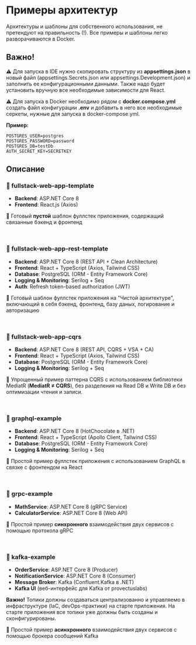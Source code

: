 ﻿# Примеры архитектур 

Архитектуры и шаблоны для собственного использования, не претендуют на правильность (!). Все примеры и шаблоны легко разворачиваются в Docker.
## Важно!

⚠️ Для запуска в IDE нужно скопировать структуру из **appsettings.json** в новый файл (appsettings.Secrets.json или appsettings.Development.json) и заполнить ее конфигурационными данными. Также надо будет установить вручную все необходимые зависимости для React.

⚠️ Для запуска в Docker необходимо рядом с **docker.compose.yml** создать файл конфигурации **.env** и добавить в него все необходимые серкеты, нужные для запуска в docker-compose.yml.

**Пример:**
```
POSTGRES_USER=postgres
POSTGRES_PASSWORD=password
POSTGRES_DB=testDb
AUTH_SECRET_KEY=SECRETKEY
```

## Описание

### 📁 fullstack-web-app-template

- **Backend**: ASP.NET Core 8
- **Frontend**: React.js (Axios)

📌 Готовый **пустой** шаблон фуллстек приложения, содержащий связанные бэкенд и фронтенд

<br>

### 📁 fullstack-web-app-rest-template

- **Backend**: ASP.NET Core 8 (REST API + Clean Architecture)
- **Frontend**: React + TypeScript (Axios, Tailwind CSS)
- **Database**: PostgreSQL (ORM - Entity Framework Core)
- **Logging & Monitoring**: Serilog + Seq
- **Auth**: Refresh token-based authorization (JWT)

📌 Готовый шаблон фуллстек приложения на "Чистой архитектуре", включающий в себя бэкенд, фронтенд, базу даных, логирование и авторизацию

<br>

### 📁 fullstack-web-app-cqrs


- **Backend**: ASP.NET Core 8 (REST API, CQRS + VSA + CA)
- **Frontend**: React + TypeScript (Axios, Tailwind CSS)
- **Database**: PostgreSQL (ORM - Entity Framework Core)
- **Logging & Monitoring**: Serilog + Seq

📌 Упрощенный пример паттерна CQRS с использованием библиотеки MediatR (**MediatR ≠ CQRS**), без разделения на Read DB и Write DB и без оптимизации чтения и записи.

<br>

### 📁 graphql-example

- **Backend**: ASP.NET Core 8 (HotChocolate в .NET)
- **Frontend**: React + TypeScript (Apollo Client, Tailwind CSS)
- **Database**: PostgreSQL (ORM - Entity Framework Core)
- **Logging & Monitoring**: Serilog + Seq

📌 Простой пример фуллстек приложения с использованием GraphQL в связке с фронтендом на React

<br>

### 📁 grpc-example


- **MathService**: ASP.NET Core 8 (gRPC Service) 
- **CalculatorService**: ASP.NET Core 8 (Web API)

📌 Простой пример **синхронного** взаимодействия двух сервисов с помощью протокола gRPC

<br>

### 📁 kafka-example


- **OrderService**: ASP.NET Core 8 (Producer) 
- **NotificationService**: ASP.NET Core 8 (Consumer)
- **Message Broker**: Kafka (Confluent.Kafka в .NET)
- **Kafka UI** (веб-интерфейс для Kafka от provectuslabs)

**Важно!** Топики должны создаваться централизованно и управляемо в инфраструктуре (IaC, devOps-практики) на старте приложения. На старте приложения все топики уже должны быть созданы и сконфигурированы.

📌 Простой пример **асинхронного** взаимодействия двух сервисов с помощью брокера сообщений Kafka
<br>

